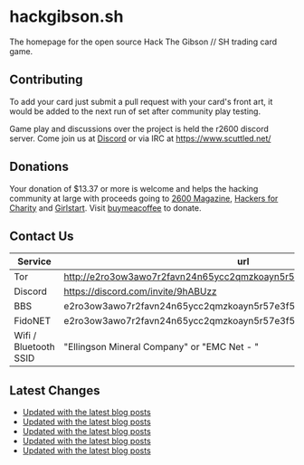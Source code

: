 # hackgibson.sh
The homepage for the open source Hack The Gibson // SH trading card game.


## Contributing

To add your card just submit a pull request with your card's front art, it would be added to the next run of set after community play testing.

Game play and discussions over the project is held the r2600 discord server. Come join us at [Discord](https://discord.com/invite/9hABUzz) or via IRC at https://www.scuttled.net/


## Donations

Your donation of $13.37 or more is welcome and helps the hacking community at large with proceeds going to [2600 Magazine](https://2600.com/), [Hackers for Charity](https://hackersforcharity.org) and [Girlstart](https://girlstart.org).  Visit [buymeacoffee](https://www.buymeacoffee.com/hackgibson.sh) to donate.


## Contact Us

Service | url
-|-
Tor | http://e2ro3ow3awo7r2favn24n65ycc2qmzkoayn5r57e3f56nvjwdcgg32ad.onion
Discord | https://discord.com/invite/9hABUzz
BBS | e2ro3ow3awo7r2favn24n65ycc2qmzkoayn5r57e3f56nvjwdcgg32ad.onion:23
FidoNET | e2ro3ow3awo7r2favn24n65ycc2qmzkoayn5r57e3f56nvjwdcgg32ad.onion:24554
Wifi / Bluetooth SSID | "Ellingson Mineral Company" or "EMC Net - <fidonet address>"

## Latest Changes
<!-- BLOG-POST-LIST:START -->
- [Updated with the latest blog posts](https://github.com/DFW2600/hackgibson.sh/commit/995b22ab99cec41d0c306bdd505fa9eb5300a7cf)
- [Updated with the latest blog posts](https://github.com/DFW2600/hackgibson.sh/commit/f8a38ec63cf5a65d20f50de13b57cb82b141fbf7)
- [Updated with the latest blog posts](https://github.com/DFW2600/hackgibson.sh/commit/29f4343ecd2d47f9f6ccd25b677ddd60f73ed066)
- [Updated with the latest blog posts](https://github.com/DFW2600/hackgibson.sh/commit/a818dfd88a9bb34bc1d14cd1f8b273538c7ef080)
- [Updated with the latest blog posts](https://github.com/DFW2600/hackgibson.sh/commit/6e3e745696d0575857629f10d724f8491175465b)
<!-- BLOG-POST-LIST:END -->
